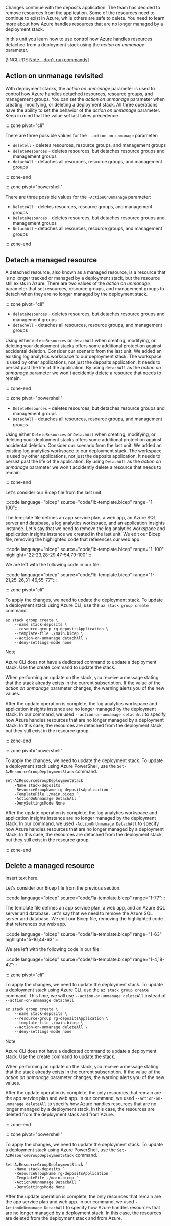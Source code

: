 Changes continue with the deposits application. The team has decided to remove resources from the application. Some of the resources need to continue to exist in Azure, while others are safe to delete. You need to learn more about how Azure handles resources that are no longer managed by a deployment stack.

In this unit you learn how to use control how Azure handles resources detached from a deployment stack using the _action on unmanage_ parameter.

[!INCLUDE [Note - don't run commands](../../../includes/dont-run-commands.md)]

## Action on unmanage revisited

With deployment stacks, the _action on unmanage_ parameter is used to control how Azure handles detached resources, resource groups, and management groups. You can set the _action on unmanage_ parameter when creating, modifying, or deleting a deployment stack. All three operations have the ability to set the behavior of the _action on unmanage_ parameter. Keep in mind that the value set last takes precedence.

::: zone pivot="cli"

There are three possible values for the `--action-on-unmanage` parameter:

- `deletell` - deletes resources, resource groups, and management groups
- `deleteResources` - deletes resources, but detaches resource groups and management groups
- `detachAll` - detaches all resources, resource groups, and management groups

::: zone-end

::: zone pivot="powershell"

There are three possible values for the `-ActionOnUnmanage` parameter:

- `DeleteAll` - deletes resources, resource groups, and management groups
- `DeleteResources` - deletes resources, but detaches resource groups and management groups
- `DetachAll` - detaches all resources, resource groups, and management groups

::: zone-end

## Detach a managed resource

A detached resource, also known as a managed resource, is a resource that is no longer tracked or managed by a deployment stack, but the resource still exists in Azure. There are two values of the _action on unmanage_ parameter that set resources, resource groups, and management groups to detach when they are no longer managed by the deployment stack.

::: zone pivot="cli"

- `deleteResources` - deletes resources, but detaches resource groups and management groups
- `detachAll` - detaches all resources, resource groups, and management groups

Using either `deleteResources` or `detachAll` when creating, modifying, or deleting your deployment stacks offers some additional protection against accidental deletion. Consider our scenario from the last unit. We added an existing log analytics workspace to our deployment stack. The workspace is used by other applications, not just the deposits application. It needs to persist past the life of the application. By using `detachAll` as the _action on unmanage_ parameter we won't accidently delete a resource that needs to remain.

::: zone-end

::: zone pivot="powershell"

- `DeleteResources` - deletes resources, but detaches resource groups and management groups
- `DetachAll` - detaches all resources, resource groups, and management groups

Using either `DeleteResources` or `DetachAll` when creating, modifying, or deleting your deployment stacks offers some additional protection against accidental deletion. Consider our scenario from the last unit. We added an existing log analytics workspace to our deployment stack. The workspace is used by other applications, not just the deposits application. It needs to persist past the life of the application. By using `DetachAll` as the _action on unmanage_ parameter we won't accidently delete a resource that needs to remain.

::: zone-end

Let's consider our Bicep file from the last unit.

:::code language="bicep" source="code/1b-template.bicep" range="1-100":::

The template file defines an app service plan, a web app, an Azure SQL server and database, a log analytics workspace, and an application insights instance. Let's say that we need to remove the log analytics workspace and application insights instance we created in the last unit. We edit our Bicep file, removing the highlighted code that references our web app.

:::code language="bicep" source="code/1b-template.bicep" range="1-100" highlight="22-23,28-29,47-54,79-100":::

We are left with the following code in our file:

:::code language="bicep" source="code/1b-template.bicep" range="1-21,25-26,31-46,55-77":::

::: zone pivot="cli"

To apply the changes, we need to update the deployment stack. To update a deployment stack using Azure CLI, use the `az stack group create` command.

```azurecli
az stack group create \
    --name stack-deposits \
    --resource-group rg-depositsApplication \
    --template-file ./main.bicep \
    --action-on-unmanage detachAll \
    --deny-settings-mode none
```

> [!NOTE]
> Azure CLI does not have a dedicated command to update a deployment stack. Use the create command to update the stack.

When performing an update on the stack, you receive a message stating that the stack already exists in the current subscription. If the value of the _action on unmanage_ parameter changes, the warning alerts you of the new values.

After the update operation is complete, the log analytics workspace and application insights instance are no longer managed by the deployment stack. In our command, we used `--action-on-unmanage detachAll` to specify how Azure handles resources that are no longer managed by a deployment stack. In this case, the resources are detached from the deployment stack, but they still exist in the resource group.

::: zone-end

::: zone pivot="powershell"

To apply the changes, we need to update the deployment stack. To update a deployment stack using Azure PowerShell, use the `Set-AzResourceGroupDeploymentStack` command.

```azurepowershell
Set-AzResourceGroupDeploymentStack `
    -Name stack-deposits `
    -ResourceGroupName rg-depositsApplication `
    -TemplateFile ./main.bicep `
    -ActionOnUnmanage DetachAll `
    -DenySettingsMode None
```

After the update operation is complete, the log analytics workspace and application insights instance are no longer managed by the deployment stack. In our command, we used `-ActionOnUnmanage DetachAll` to specify how Azure handles resources that are no longer managed by a deployment stack. In this case, the resources are detached from the deployment stack, but they still exist in the resource group.

::: zone-end

## Delete a managed resource

Insert text here.

Let's consider our Bicep file from the previous section.

:::code language="bicep" source="code/1a-template.bicep" range="1-77":::

The template file defines an app service plan, a web app, and an Azure SQL server and database. Let's say that we need to remove the Azure SQL server and database. We edit our Bicep file, removing the highlighted code that references our web app.

:::code language="bicep" source="code/1a-template.bicep" range="1-63" highlight="5-16,44-63":::

We are left with the following code in our file:

:::code language="bicep" source="code/1a-template.bicep" range="1-4,18-42":::

::: zone pivot="cli"

To apply the changes, we need to update the deployment stack. To update a deployment stack using Azure CLI, use the `az stack group create` command. This time, we will use `--action-on-unmanage deleteAll` instead of `--action-on-unmanage detachAll`

```azurecli
az stack group create \
    --name stack-deposits \
    --resource-group rg-depositsApplication \
    --template-file ./main.bicep \
    --action-on-unmanage deleteAll \
    --deny-settings-mode none
```

> [!NOTE]
> Azure CLI does not have a dedicated command to update a deployment stack. Use the create command to update the stack.

When performing an update on the stack, you receive a message stating that the stack already exists in the current subscription. If the value of the _action on unmanage_ parameter changes, the warning alerts you of the new values.

After the update operation is complete, the only resources that remain are the app service plan and web app. In our command, we used `--action-on-unmanage deleteAll` to specify how Azure handles resources that are no longer managed by a deployment stack. In this case, the resources are deleted from the deployment stack and from Azure.

::: zone-end

::: zone pivot="powershell"

To apply the changes, we need to update the deployment stack. To update a deployment stack using Azure PowerShell, use the `Set-AzResourceGroupDeploymentStack` command.

```azurepowershell
Set-AzResourceGroupDeploymentStack `
    -Name stack-deposits `
    -ResourceGroupName rg-depositsApplication `
    -TemplateFile ./main.bicep `
    -ActionOnUnmanage DetachAll `
    -DenySettingsMode None
```

After the update operation is complete, the only resources that remain are the app service plan and web app. In our command, we used `-ActionOnUnmanage DetachAll` to specify how Azure handles resources that are no longer managed by a deployment stack. In this case, the resources are deleted from the deployment stack and from Azure.

